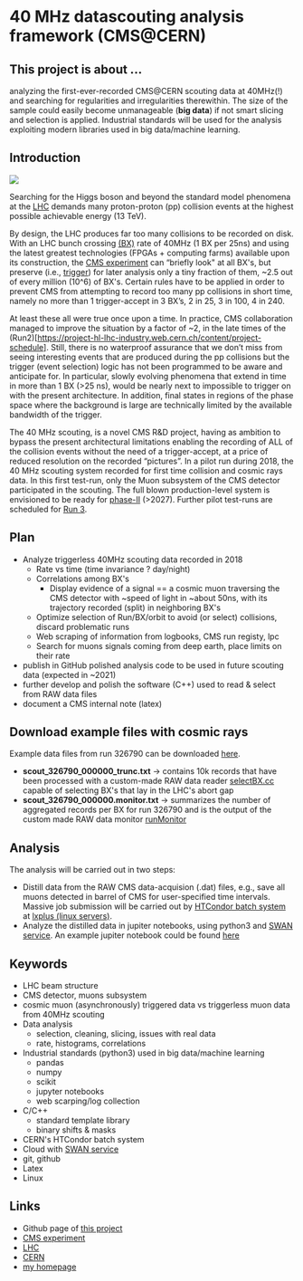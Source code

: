 # 40 MHz datascouting analysis framework (CMS@CERN)   

## This project is about ...
analyzing the first-ever-recorded CMS@CERN scouting data at 40MHz(!) and searching for regularities and irregularities therewithin. The size of the sample could  easily become unmanageable (**big data**) if not smart slicing and selection is applied. Industrial standards will be used for the analysis exploiting modern libraries used in big data/machine learning.  

## Introduction 
<img src = "http://theofil.web.cern.ch/theofil/dataScout/dscout.png">

Searching for the Higgs boson and beyond the standard model phenomena at the [LHC](https://home.cern/science/accelerators/large-hadron-collider) demands many proton-proton (pp) collision events at the highest possible achievable energy (13 TeV).

By design, the LHC produces far too many collisions to be recorded on disk. With an LHC bunch crossing [(BX)](https://lhc-machine-outreach.web.cern.ch/lhc-machine-outreach/beam.htm) rate of 40MHz (1 BX per 25ns) and using the latest greatest technologies (FPGAs + computing farms) available upon its construction, the [CMS experiment](https://cms.cern/detector) can “briefly look" at all BX's, but preserve (i.e., [trigger](https://cms.cern/detector/triggering-and-data-acquisition)) for later analysis only a tiny fraction of them, ~2.5 out of every million (10^6) of BX's. Certain rules have to be applied in order to prevent CMS from attempting to record too many pp collisions in short time, namely no more than 1 trigger-accept in 3 BX’s, 2 in 25, 3 in 100, 4 in 240. 

At least these all were true once upon a time. In practice, CMS collaboration managed to improve the situation by a factor of ~2, in the late times of the (Run2)[https://project-hl-lhc-industry.web.cern.ch/content/project-schedule]. Still, there is no waterproof assurance that we don’t miss from seeing interesting events that are produced during the pp collisions but the trigger (event selection) logic has not been programmed to be aware and anticipate for. In particular, slowly evolving phenomena that extend in time in more than 1 BX (>25 ns), would be nearly next to impossible to trigger on with the present architecture. In addition, final states in regions of the phase space where the background is large are technically limited by the available bandwidth of the trigger. 

The 40 MHz scouting, is a novel CMS R&D project, having as ambition to bypass the present architectural limitations enabling the recording of ALL of the collision events without the need of a trigger-accept, at a price of reduced resolution on the recorded “pictures”. In a pilot run during 2018, the 40 MHz scouting system recorded for first time collision and cosmic rays data. In this first test-run, only the Muon subsystem of the CMS detector participated in the scouting. The full blown production-level system is envisioned to be ready for [phase-II](https://project-hl-lhc-industry.web.cern.ch/content/project-schedule) (>2027). Further pilot test-runs are scheduled for [Run 3](https://lhc-commissioning.web.cern.ch/lhc-commissioning/schedule/LHC-long-term.htm).



##  Plan
* Analyze triggerless 40MHz scouting data recorded in 2018
    * Rate vs time (time invariance ? day/night)
    * Correlations among BX's
        * Display evidence of a signal == a cosmic muon traversing the CMS detector with ~speed of light in ~about 50ns, with its trajectory recorded (split) in neighboring BX's
    * Optimize selection of Run/BX/orbit to avoid (or select) collisions, discard problematic runs
    * Web scraping of information from logbooks, CMS run registy, lpc
    * Search for muons signals coming from deep earth, place limits on their rate 
* publish in GitHub polished analysis code to be used in future scouting data (expected in ~2021)
* further develop and polish the software (C++) used to read & select from RAW data files
* document a CMS internal note (latex)

## Download example files with cosmic rays 
Example data files from run 326790 can be downloaded [here](https://theofil.web.cern.ch/theofil/dataScout/index.php).
* **scout_326790_000000_trunc.txt**  -> contains 10k records that have been processed with a custom-made RAW data reader [selectBX.cc](https://github.com/theofil/dscout/blob/master/readBinary/selectBX.cc) capable of selecting BX's that lay in the LHC's abort gap
* **scout_326790_000000.monitor.txt** -> summarizes the number of aggregated records per BX for run 326790 and is the output of the custom made RAW data monitor [runMonitor](https://github.com/theofil/dscout/blob/master/readBinary/runMonitor.cc)

## Analysis
The analysis will be carried out in two steps:
* Distill data from the RAW CMS data-acquision (.dat) files, e.g., save all muons detected in barrel of CMS for user-specified time intervals. Massive job submission will be carried out by [HTCondor batch system](http://information-technology.web.cern.ch/services/fe/lxbatch/howto/quickstart-guide-htcondor) at [lxplus (linux servers)](http://information-technology.web.cern.ch/services/lxplus-service).
* Analyze the distilled data in jupiter notebooks, using python3 and [SWAN service](https://swan.web.cern.ch/).
An example jupiter notebook could be found [here](https://github.com/theofil/dscout/blob/master/analysis/exampleAnalysis.ipynb)

## Keywords  
* LHC beam structure
* CMS detector, muons subsystem
* cosmic muon  (asynchronously) triggered data vs triggerless muon data from 40MHz scouting
* Data analysis 
   * selection, cleaning, slicing, issues with real data
   * rate, histograms, correlations
* Industrial standards (python3) used in big data/machine learning 
   * pandas
   * numpy 
   * scikit
   * jupyter notebooks
   * web scarping/log collection 
* C/C++ 
   * standard template library 
   * binary shifts & masks
* CERN's HTCondor batch system
* Cloud with [SWAN service](https://swan.web.cern.ch/)
* git, github 
* Latex
* Linux

## Links
* Github page of [this project](https://github.com/theofil/dscout)
* [CMS experiment](https://cms.cern/detector)
* [LHC](https://home.cern/science/accelerators/large-hadron-collider)
* [CERN](https://home.cern/)
* [my homepage](http://theofil.web.cern.ch/)
